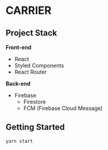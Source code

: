 # CARRIER

## Project Stack

**Front-end**

- React
- Styled Components
- React Router

**Back-end**

- Firebase
  - Firestore
  - FCM (Firebase Cloud Message)

## Getting Started

```
yarn start
```
